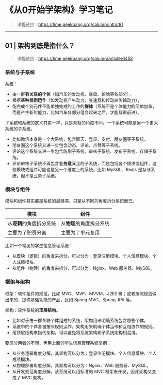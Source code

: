 # 《从0开始学架构》学习笔记

> 课程链接：https://time.geekbang.org/column/intro/81

---

## 01 | 架构到底是指什么？

> 课程链接：https://time.geekbang.org/column/article/6458

### 系统与子系统

系统：

- 由一群**有关联的个体**（如汽车的发动机、底盘、轮胎等各部分），
- 根据**某种规则运作**（如发动机产生动力，变速器和传动轴传输动力），
- 能完成个别元件不能单独完成的工作的**群体**（系统不是个体能力的简单加和，而是产生新的能力，比如汽车各部分组合起来之后，才能载重前进）。

子系统和系统的定义其实一样，只是观察的角度不同，一个系统可能是另一个更大系统的子系统。

- 比如微信本身是一个大系统，包含聊天、登录、支付、朋友圈等子系统。
- 朋友圈这个系统又进一步包含动态、评论、点赞等子系统。
- 评论这个系统又进一步包含防刷子系统、审核子系统、发布子系统、存储子系统。
- 评论审核子系统不再包含**业务意义上**的子系统，而是包括各个模块或组件，这些模块或组件可能也是另一个维度上的系统。比如 MySQL、Redis 是存储系统，但不是业务子系统。

### 模块与组件

模块和组件其实都是系统的最够深，只是从不同的角度拆分系统而已。

模块 | 组件
------------ | -------------
从**逻辑**的角度拆分系统 | 从**物理**的角度拆分系统
主要为了职责分离 | 主要为了单元复用

比如一个常见的学生信息管理系统：
- 从模块（逻辑）的角度来拆分，可以分为：登录注册模块、个人信息模块、个人成绩模块。
- 从组件（物理）的角度来拆分，可以分为：Nginx、Web 服务器、MySQL。

### 框架与架构

框架：软件组件的规范，比如 MVC、MVP、MVVM、J2EE 等；或者按照规范做出来的、提供基础功能的产品，比如 Spring MVC、Spring JPA 等。

架构：软件系统的**顶层结构**。
- 比如对于由一群关联个体组成的系统，架构用来明确系统包含哪些个体。
- 系统中的个体各自按照规则运作，架构用来明确个体运作和互相协作的规则。
- 用顶层结构来指代架构，可以避免将系统架构和子系统架构相混淆。

要区分两者的不同，再用上面的学生信息管理系统举例：
- 从业务逻辑角度分解，其架构可以分为：登录注册模块、个人信息模块、个人成绩模块。
- 从物理部署角度分解，其架构可以分为：Nginx、Web 服务器、MySQL。
- 从开发规范角度分解，该系统可以用标准的 MVC 框架来开发，因此架构又变成了 MVC 架构。
